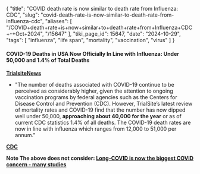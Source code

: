 {
    "title": "COVID death rate is now similar to  death rate from Influenza: CDC",
    "slug": "covid-death-rate-is-now-similar-to-death-rate-from-influenza-cdc",
    "aliases": [
        "/COVID+death+rate+is+now+similar+to+death+rate+from+Influenza+CDC+-+Oct+2024",
        "/15647"
    ],
    "tiki_page_id": 15647,
    "date": "2024-10-29",
    "tags": [
        "influenza",
        "life span",
        "mortality",
        "vaccination",
        "virus"
    ]
}


#### COVID-19 Deaths in USA Now Officially In Line with Influenza: Under 50,000 and 1.4% of Total Deaths

 **[TrialsiteNews](https://www.trialsitenews.com/a/covid-19-deaths-in-usa-now-officially-in-line-with-influenza-under-50000-and-1.4-of-total-deaths-6997b182%20)** 

* "The number of deaths associated with COVID-19 continue to be perceived as considerably higher, given the attention to ongoing vaccination programs by federal agencies such as the Centers for Disease Control and Prevention (CDC). However, TrialSite’s latest review of mortality rates and COVID-19 find that the number has now dipped well under 50,000,  **approaching about 40,000 for the year**  or as of current CDC statistics 1.4% of all deaths. The COVID-19 death rates are now in line with influenza which ranges from 12,000 to 51,000 per annum."

 **[CDC](https://covid.cdc.gov/covid-data-tracker/#datatracker-home)** 

 **Note The above does not consider: [Long-COVID is now the biggest COVID concern - many studies](/posts/long-covid-is-now-the-biggest-covid-concern-many-studies)**